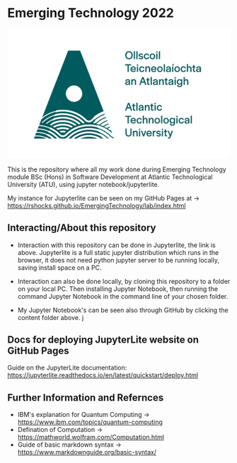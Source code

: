 # Emerging Technology 2022
![image info](./pictures/atu.jpg)

This is the repository where all my work done during Emerging Technology module BSc (Hons) in Software Development at Atlantic Technological University (ATU), using jupyter notebook/jupyterlite.

My instance for Jupyterlite can be seen on my GitHub Pages at -> https://rshocks.github.io/EmergingTechnology/lab/index.html

## Interacting/About this repository
- Interaction with this repository can be done in Jupyterlite, the link is above. Jupyterlite is a full static jupyter distribution which runs in the browser, it does not need python jupyter server to be running locally, saving install space on a PC.

- Interaction can also be done locally, by cloning this repository to a folder on your local PC. Then installing Jupyter Notebook, then running the command Jupyter Notebook in the command line of your chosen folder.

- My Jupyter Notebook's can be seen also through GitHub by clicking the content folder above.
j
## Docs for deploying JupyterLite website on GitHub Pages

Guide on the JupyterLite documentation: https://jupyterlite.readthedocs.io/en/latest/quickstart/deploy.html

## Further Information and Refernces
- IBM's explanation for Quantum Computing -> https://www.ibm.com/topics/quantum-computing
- Defination of Computation -> https://mathworld.wolfram.com/Computation.html
- Guide of basic markdown syntax -> https://www.markdownguide.org/basic-syntax/
